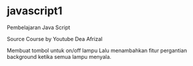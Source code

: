 # javascript1
Pembelajaran Java Script

Source Course by Youtube Dea Afrizal

Membuat tombol untuk on/off lampu
Lalu menambahkan fitur pergantian background ketika semua lampu menyala.
